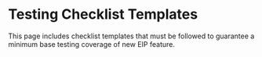 # Testing Checklist Templates

This page includes checklist templates that must be followed to guarantee a minimum base testing coverage of new EIP feature.
